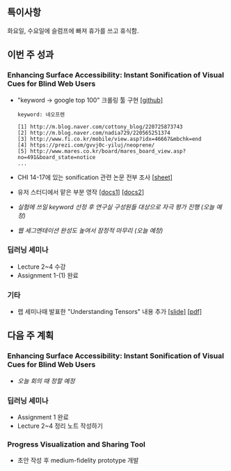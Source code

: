 ## 특이사항

화요일, 수요일에 슬럼프에 빠져 휴가를 쓰고 휴식함.

## 이번 주 성과

### Enhancing Surface Accessibility: Instant Sonification of Visual Cues for Blind Web Users

* "keyword -> google top 100" 크롤링 툴 구현 [[github]](https://github.com/CHIroong/V2A/tree/master/crawler)

  ```
  keyword: 네오프렌 

  [1] http://m.blog.naver.com/cottony_blog/220725873743
  [2] http://m.blog.naver.com/nadia729/220565251374
  [3] http://www.fi.co.kr/mobile/view.asp?idx=46667&mbchk=end
  [4] https://prezi.com/gvvj0c-yiluj/neoprene/
  [5] http://www.mares.co.kr/board/mares_board_view.asp?no=491&board_state=notice
  ...
  ```

* CHI 14-17에 있는 sonification 관련 논문 전부 조사 [[sheet]](https://docs.google.com/spreadsheets/d/1aT4pEhSUHmH-CoAilP5DuseCe4-QsNXeitk1yQ6o82M/edit?usp=sharing)
* 유저 스터디에서 맡은 부분 영작 [[docs1]](https://docs.google.com/document/d/1NTls0-0JPB8nLgyuaPMTxUpAYbjcZ4C0W1oi7otRcGc/edit?usp=sharing) [[docs2]](https://docs.google.com/document/d/1aPLS1BEEc0-XsHXwKA3Jo0gLO23JAf6GfnHDmzFvgOk/edit?usp=sharing)

* *실험에 쓰일 keyword 선정 후 연구실 구성원들 대상으로 자극 평가 진행 (오늘 예정)*
* *웹 세그멘테이션 완성도 높여서 잠정적 마무리 (오늘 예정)*

### 딥러닝 세미나

* Lecture 2~4 수강
* Assignment 1-(1) 완료

### 기타

* 랩 세미나때 발표한 "Understanding Tensors" 내용 추가 [[slide]](https://drive.google.com/file/d/1p6GL7aIlBv6a1aOeiJ1iR8P5cj0dTPmg/view?usp=sharing) [[pdf]](https://drive.google.com/file/d/1JlUeKVLm3OkrihXdyl9M1pMYoc9f-g88/view?usp=sharing)

## 다음 주 계획 

### Enhancing Surface Accessibility: Instant Sonification of Visual Cues for Blind Web Users

* *오늘 회의 때 정할 예정*

### 딥러닝 세미나

* Assignment 1 완료
* Lecture 2~4 정리 노트 작성하기

### Progress Visualization and Sharing Tool

* 초안 작성 후 medium-fidelity prototype 개발
